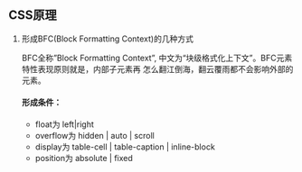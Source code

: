 ## CSS原理
1. 形成BFC(Block Formatting Context)的几种方式

	BFC全称”Block Formatting Context”, 中文为“块级格式化上下文”。BFC元素特性表现原则就是，内部子元素再	怎么翻江倒海，翻云覆雨都不会影响外部的元素。
	#### 形成条件：
	 -  float为 left|right
	 -  overflow为 hidden | auto | scroll
	 - display为 table-cell | table-caption | inline-block
	 - position为 absolute | fixed